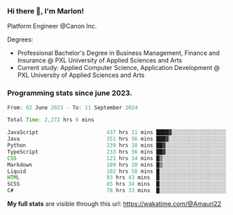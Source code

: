 
### Hi there 👋, I'm Marlon!

Platform Engineer @Canon Inc.

Degrees: 
- Professional Bachelor's Degree in Business Management, Finance and Insurance @ PXL University of Applied Sciences and Arts
- Current study: Applied Computer Science, Application Development @ PXL University of Applied Sciences and Arts

### Programming stats since june 2023.
<!--START_SECTION:waka-->

```java
From: 02 June 2023 - To: 11 September 2024

Total Time: 2,272 hrs 6 mins

JavaScript                      437 hrs 11 mins ████▓░░░░░░░░░░░░░░░░░░░░   18.96 %
Java                            351 hrs 56 mins ███▓░░░░░░░░░░░░░░░░░░░░░   15.26 %
Python                          239 hrs 18 mins ██▓░░░░░░░░░░░░░░░░░░░░░░   10.38 %
TypeScript                      233 hrs 56 mins ██▓░░░░░░░░░░░░░░░░░░░░░░   10.15 %
CSS                             121 hrs 14 mins █▒░░░░░░░░░░░░░░░░░░░░░░░   05.26 %
Markdown                        109 hrs 20 mins █▒░░░░░░░░░░░░░░░░░░░░░░░   04.74 %
Liquid                          102 hrs 58 mins █░░░░░░░░░░░░░░░░░░░░░░░░   04.47 %
HTML                            93 hrs 43 mins  █░░░░░░░░░░░░░░░░░░░░░░░░   04.07 %
SCSS                            85 hrs 34 mins  █░░░░░░░░░░░░░░░░░░░░░░░░   03.71 %
C#                              78 hrs 33 mins  █░░░░░░░░░░░░░░░░░░░░░░░░   03.41 %
```

<!--END_SECTION:waka-->
**My full stats** are visible through this url: https://wakatime.com/@Amauri22
